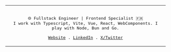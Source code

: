 <div align="center">
  <table>
    <tr>
    <td>
  <p align="center">
    <samp>
      <br/>
      🌐 Fullstack Engineer | Frontend Specialist 🇫🇷<br/>
      I work with Typescript, Vite, Vue, React, WebComponents. I play with Node, Bun and Go. <br/>
      <br/>
      <a href="https://www.xavhm.foo" target="_blank" rel="noopener noreferer">Website</a> .
      <a href="https://www.linkedin.com/in/xavhm/" target="_blank" rel="noopener noreferer">LinkedIn</a> .
      <a href="https://x.com/_xavhm" target="_blank" rel="noopener noreferer">X/Twitter</a>
    </samp>
  </p>
  </td>
  </tr>
  </table>
</div>
